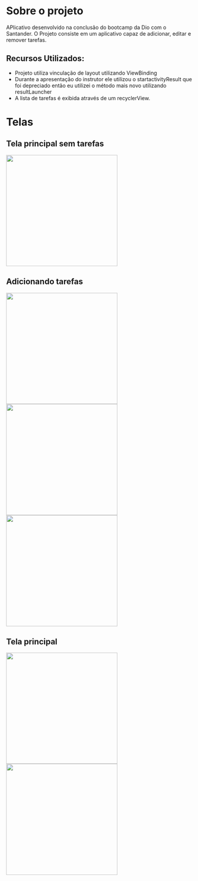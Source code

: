 # Sobre o projeto
APlicativo desenvolvido na conclusão do bootcamp da Dio com o Santander. O Projeto consiste em um aplicativo capaz de adicionar, editar e remover tarefas.
## Recursos Utilizados:
-  Projeto utiliza vinculação de layout utilizando ViewBinding
- Durante a apresentação do instrutor ele utilizou o startactivityResult que foi depreciado então eu utilizei o método mais novo utilizando resultLauncher
- A lista de tarefas é exibida através de um recyclerView. 
 
 # Telas
 ## Tela principal sem tarefas
 
 <p float="left">
  <img src="https://github.com/Fabriciods/ToDoListSantander_Dio/blob/main/telaprincipal_vazia.png" width="300" />
  </p>
 

 ## Adicionando tarefas
 <p float="left">
  <img src="https://github.com/Fabriciods/ToDoListSantander_Dio/blob/main/criando_tarefa1.png" width="300" />
  <img src="https://github.com/Fabriciods/ToDoListSantander_Dio/blob/main/criando_tarefa_2.png" width="300" /> 
  <img src="https://github.com/Fabriciods/ToDoListSantander_Dio/blob/main/adicionar_tarefa_3.png" width=300" />
  </p>

 ## Tela principal
 <p float="left">
  <img src="https://github.com/Fabriciods/ToDoListSantander_Dio/blob/main/lista_populada.png" width="300" />
  <img src="https://github.com/Fabriciods/ToDoListSantander_Dio/blob/main/pop_up.png" width="300" />
  </p>
 
 
 
